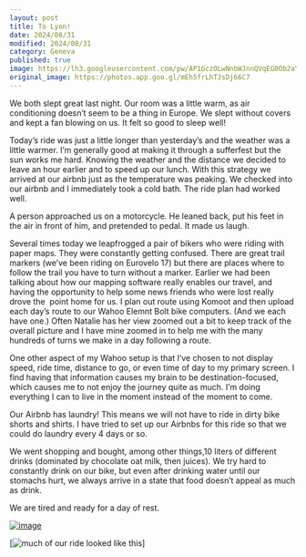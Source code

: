 ```yaml
---
layout: post
title: To Lyon!
date: 2024/08/31
modified: 2024/08/31
category: Geneva
published: true
image: https://lh3.googleusercontent.com/pw/AP1GczOLwNnbWJnnQVqEG0Ob2aYbIO-SDFPTTzGyXkCUBwwSmmhLFWsRXF7Ndzdl7uiloK2PhSn6yid_CPV2FgiMcyiSBvFqTiaOAJnAE1X412HFi6qRru_l=s0-no
original_image: https://photos.app.goo.gl/mEh5frLhTJsDj66C7
---
```


We both slept great last night. Our room was a little warm, as air conditioning doesn’t seem to be a thing in Europe. We slept without covers and kept a fan blowing on us. It felt so good to sleep well!

Today’s ride was just a little longer than yesterday’s and the weather was a little warmer. I’m generally good at making it through a sufferfest but the sun works me hard. Knowing the weather and the distance we decided to leave an hour earlier and to speed up our lunch. With this strategy we arrived at our airbnb just as the temperature was peaking. We checked into our airbnb and I immediately took a cold bath. The ride plan had worked well.

A person approached us on a motorcycle. He leaned back, put his feet in the air in front of him, and pretended to pedal. It made us laugh. 

Several times today we leapfrogged a pair of bikers who were riding with paper maps. They were constantly getting confused. There are great trail markers (we’ve been riding on Eurovelo 17) but there are places where to follow the trail you have to turn without a marker. Earlier we had been talking about how our mapping software really enables our travel, and having the opportunity to help some news friends who were lost really drove the  point home for us. I plan out route using Komoot and then upload each day’s route to our Wahoo Elemnt Bolt bike computers. (And we each have one.) Often Natalie has her view zoomed out a bit to keep track of the overall picture and I have mine zoomed in to help me with the many hundreds of turns we make in a day following a route.

One other aspect of my Wahoo setup is that I’ve chosen to not display speed, ride time, distance to go, or even time of day to my primary screen. I find having that information causes my brain to be destination-focused, which causes me to not enjoy the journey quite as much. I’m doing everything I can to live in the moment instead of the moment to come.

Our Airbnb has laundry! This means we will not have to ride in dirty bike shorts and shirts. I have tried to set up our Airbnbs for this ride so that we could do laundry every 4 days or so.

We went shopping and bought, among other things,10 liters of different drinks (dominated by chocolate oat milk, then juices). We try hard to constantly drink on our bike, but even after drinking water until our stomachs hurt, we always arrive in a state that food doesn’t appeal as much as drink.

We are tired and ready for a day of rest.

[![image](https://lh3.googleusercontent.com/pw/AP1GczPl2qxyerspx9AFlBBsTv9s61JMDPeBSsSWCA5Bm08M_nz3FSHvKsaTZ9zSfqt95M_dMqUsOAnm6NElOWuBV7h0heh5g6vlgxSheeH1OchUa0PbiOUr=s0-no)](https://photos.app.goo.gl/NvjL3NY7mQ94XEBN7)

[![much of our ride looked like this](https://lh3.googleusercontent.com/pw/AP1GczMTwC3b2VOykg3SNBDw-JlOGvsykY79A_Vi_X5PPQ2s1cgu4-QLuB9FJMOBAN8Zpx8WFEwTnMNklCjVFNSOrzQWcGCvz-bWFIQ6ZZEyoRuy2LnyFF3W=s0-no)]
